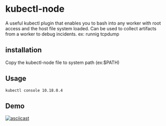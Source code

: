 # kubectl-node

A useful kubectl plugin that enables you to bash into any worker with root access and the host file system loaded. Can be used to collect artifacts from a worker to debug incidents. ex: runnig tcpdump

## installation

Copy the kubectl-node file to system path (ex:$PATH)

## Usage

`
kubectl console 10.18.0.4
`


## Demo
[![asciicast](https://asciinema.org/a/9IDpInVMtO6FkKoUidt0wGwPS.svg)](https://asciinema.org/a/9IDpInVMtO6FkKoUidt0wGwPS)
